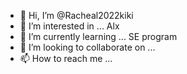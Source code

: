 - 👋 Hi, I’m @Racheal2022kiki
- 👀 I’m interested in ... Alx
- 🌱 I’m currently learning ... SE program 
- 💞️ I’m looking to collaborate on ...
- 📫 How to reach me ...

<!---
Racheal2022kiki/Racheal2022kiki is a ✨ special ✨ repository because its `README.md` (this file) appears on your GitHub profile.
You can click the Preview link to take a look at your changes.
--->
